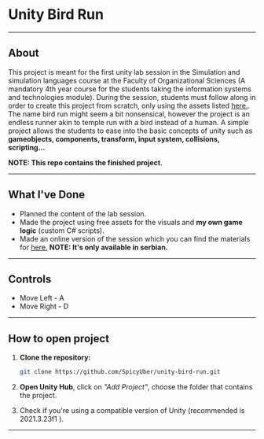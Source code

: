 # Unity Bird Run

---

## About

This project is meant for the first unity lab session in the Simulation and simulation languages course at the Faculty of Organizational Sciences (A mandatory 4th year course for the students taking the information systems and technologies module). During the session, students must follow along in order to create this project from scratch, only using the assets listed [here.](https://drive.google.com/drive/folders/1N91WfR5c02qbYvAO14ldX0Nnw1eMumWx?usp=drive_link).
The name bird run might seem a bit nonsensical, however the project is an endless runner akin to temple run with a bird instead of a human.
A simple project allows the students to ease into the basic concepts of unity such as **gameobjects, components, transform, input system, collisions, scripting...**

**NOTE: This repo contains the finished project**.

---

## What I've Done

* Planned the content of the lab session.
* Made the project using free assets for the visuals and **my own game logic** (custom C# scripts).
* Made an online version of the session which you can find the materials for [here.](https://drive.google.com/drive/folders/1N91WfR5c02qbYvAO14ldX0Nnw1eMumWx?usp=drive_link) **NOTE: It's only available in serbian.**

---

## Controls
* Move Left - A 
* Move Right - D

---

## How to open project

1. **Clone the repository:**

   ```bash
   git clone https://github.com/SpicyUber/unity-bird-run.git
   ```

2. **Open Unity Hub**, click on *"Add Project"*, choose the folder that contains the project.

3. Check if you're using a compatible version of Unity (recommended is 2021.3.23f1 ).

---
 




